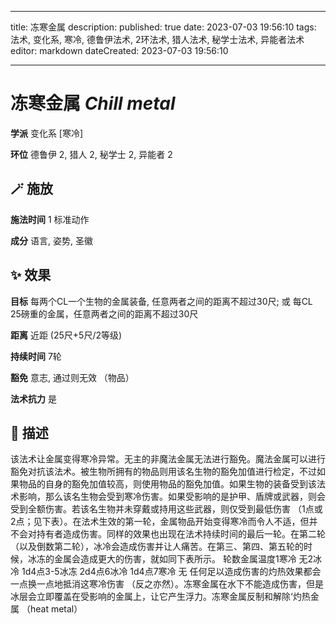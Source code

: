 
---
title: 冻寒金属
description: 
published: true
date: 2023-07-03 19:56:10
tags: 法术, 变化系, 寒冷, 德鲁伊法术, 2环法术, 猎人法术, 秘学士法术, 异能者法术
editor: markdown
dateCreated: 2023-07-03 19:56:10

---

# **冻寒金属** *Chill metal*

**学派** 变化系 \[寒冷\] 

**环位** 德鲁伊 2, 猎人 2, 秘学士 2, 异能者 2

## 🪄 施放

**施法时间** 1 标准动作

**成分** 语言, 姿势, 圣徽

## ✨ 效果 

**目标** 每两个CL一个生物的金属装备, 任意两者之间的距离不超过30尺; 或 每CL 25磅重的金属，任意两者之间的距离不超过30尺 

**距离** 近距 (25尺+5尺/2等级)  

**持续时间** 7轮 

**豁免** 意志, 通过则无效 （物品）

**法术抗力** 是

## 📖 描述

该法术让金属变得寒冷异常。无主的非魔法金属无法进行豁免。魔法金属可以进行豁免对抗该法术。被生物所拥有的物品则用该名生物的豁免加值进行检定，不过如果物品的自身的豁免加值较高，则使用物品的豁免加值。如果生物的装备受到该法术影响，那么该名生物会受到寒冷伤害。如果受影响的是护甲、盾牌或武器，则会受到全额伤害。若该名生物并未穿戴或持用这些武器，则仅受到最低伤害 （1点或2点；见下表）。在法术生效的第一轮，金属物品开始变得寒冷而令人不适，但并不会对持有者造成伤害。同样的效果也出现在法术持续时间的最后一轮。在第二轮 （以及倒数第二轮），冰冷会造成伤害并让人痛苦。在第三、第四、第五轮的时候，冰冻的金属会造成更大的伤害，就如同下表所示。   轮数金属温度1寒冷 无2冰冷 1d4点3-5冰冻 2d4点6冰冷 1d4点7寒冷 无    任何足以造成伤害的灼热效果都会一点换一点地抵消这寒冷伤害 （反之亦然）。冻寒金属在水下不能造成伤害，但是冰层会立即覆盖在受影响的金属上，让它产生浮力。冻寒金属反制和解除‘灼热金属 （heat metal）
    